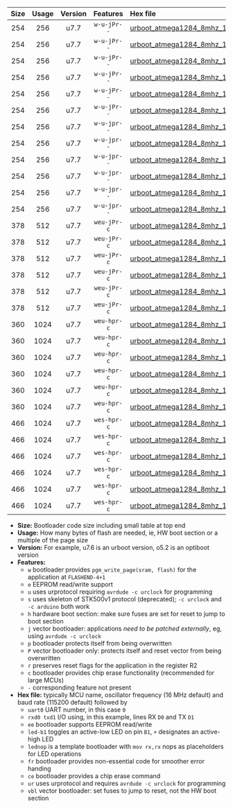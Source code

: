 |Size|Usage|Version|Features|Hex file|
|:-:|:-:|:-:|:-:|:--|
|254|256|u7.7|`w-u-jPr--`|[urboot_atmega1284_8mhz_19200bps_uart0_rxd0_txd1_led+b0_ur_vbl.hex](https://raw.githubusercontent.com/stefanrueger/urboot.hex/main/mcus/atmega1284/fcpu_8mhz/19200_bps/urboot_atmega1284_8mhz_19200bps_uart0_rxd0_txd1_led+b0_ur_vbl.hex)|
|254|256|u7.7|`w-u-jPr--`|[urboot_atmega1284_8mhz_19200bps_uart0_rxd0_txd1_led+b7_ur_vbl.hex](https://raw.githubusercontent.com/stefanrueger/urboot.hex/main/mcus/atmega1284/fcpu_8mhz/19200_bps/urboot_atmega1284_8mhz_19200bps_uart0_rxd0_txd1_led+b7_ur_vbl.hex)|
|254|256|u7.7|`w-u-jPr--`|[urboot_atmega1284_8mhz_19200bps_uart0_rxd0_txd1_lednop_ur_vbl.hex](https://raw.githubusercontent.com/stefanrueger/urboot.hex/main/mcus/atmega1284/fcpu_8mhz/19200_bps/urboot_atmega1284_8mhz_19200bps_uart0_rxd0_txd1_lednop_ur_vbl.hex)|
|254|256|u7.7|`w-u-jPr--`|[urboot_atmega1284_8mhz_19200bps_uart1_rxd2_txd3_led+b0_ur_vbl.hex](https://raw.githubusercontent.com/stefanrueger/urboot.hex/main/mcus/atmega1284/fcpu_8mhz/19200_bps/urboot_atmega1284_8mhz_19200bps_uart1_rxd2_txd3_led+b0_ur_vbl.hex)|
|254|256|u7.7|`w-u-jPr--`|[urboot_atmega1284_8mhz_19200bps_uart1_rxd2_txd3_led+b7_ur_vbl.hex](https://raw.githubusercontent.com/stefanrueger/urboot.hex/main/mcus/atmega1284/fcpu_8mhz/19200_bps/urboot_atmega1284_8mhz_19200bps_uart1_rxd2_txd3_led+b7_ur_vbl.hex)|
|254|256|u7.7|`w-u-jPr--`|[urboot_atmega1284_8mhz_19200bps_uart1_rxd2_txd3_lednop_ur_vbl.hex](https://raw.githubusercontent.com/stefanrueger/urboot.hex/main/mcus/atmega1284/fcpu_8mhz/19200_bps/urboot_atmega1284_8mhz_19200bps_uart1_rxd2_txd3_lednop_ur_vbl.hex)|
|254|256|u7.7|`w-u-jpr--`|[urboot_atmega1284_8mhz_19200bps_uart0_rxd0_txd1_led+b0_fr_ur_vbl.hex](https://raw.githubusercontent.com/stefanrueger/urboot.hex/main/mcus/atmega1284/fcpu_8mhz/19200_bps/urboot_atmega1284_8mhz_19200bps_uart0_rxd0_txd1_led+b0_fr_ur_vbl.hex)|
|254|256|u7.7|`w-u-jpr--`|[urboot_atmega1284_8mhz_19200bps_uart0_rxd0_txd1_led+b7_fr_ur_vbl.hex](https://raw.githubusercontent.com/stefanrueger/urboot.hex/main/mcus/atmega1284/fcpu_8mhz/19200_bps/urboot_atmega1284_8mhz_19200bps_uart0_rxd0_txd1_led+b7_fr_ur_vbl.hex)|
|254|256|u7.7|`w-u-jpr--`|[urboot_atmega1284_8mhz_19200bps_uart0_rxd0_txd1_lednop_fr_ur_vbl.hex](https://raw.githubusercontent.com/stefanrueger/urboot.hex/main/mcus/atmega1284/fcpu_8mhz/19200_bps/urboot_atmega1284_8mhz_19200bps_uart0_rxd0_txd1_lednop_fr_ur_vbl.hex)|
|254|256|u7.7|`w-u-jpr--`|[urboot_atmega1284_8mhz_19200bps_uart1_rxd2_txd3_led+b0_fr_ur_vbl.hex](https://raw.githubusercontent.com/stefanrueger/urboot.hex/main/mcus/atmega1284/fcpu_8mhz/19200_bps/urboot_atmega1284_8mhz_19200bps_uart1_rxd2_txd3_led+b0_fr_ur_vbl.hex)|
|254|256|u7.7|`w-u-jpr--`|[urboot_atmega1284_8mhz_19200bps_uart1_rxd2_txd3_led+b7_fr_ur_vbl.hex](https://raw.githubusercontent.com/stefanrueger/urboot.hex/main/mcus/atmega1284/fcpu_8mhz/19200_bps/urboot_atmega1284_8mhz_19200bps_uart1_rxd2_txd3_led+b7_fr_ur_vbl.hex)|
|254|256|u7.7|`w-u-jpr--`|[urboot_atmega1284_8mhz_19200bps_uart1_rxd2_txd3_lednop_fr_ur_vbl.hex](https://raw.githubusercontent.com/stefanrueger/urboot.hex/main/mcus/atmega1284/fcpu_8mhz/19200_bps/urboot_atmega1284_8mhz_19200bps_uart1_rxd2_txd3_lednop_fr_ur_vbl.hex)|
|378|512|u7.7|`weu-jPr-c`|[urboot_atmega1284_8mhz_19200bps_uart0_rxd0_txd1_ee_led+b0_fr_ce_ur_vbl.hex](https://raw.githubusercontent.com/stefanrueger/urboot.hex/main/mcus/atmega1284/fcpu_8mhz/19200_bps/urboot_atmega1284_8mhz_19200bps_uart0_rxd0_txd1_ee_led+b0_fr_ce_ur_vbl.hex)|
|378|512|u7.7|`weu-jPr-c`|[urboot_atmega1284_8mhz_19200bps_uart0_rxd0_txd1_ee_led+b7_fr_ce_ur_vbl.hex](https://raw.githubusercontent.com/stefanrueger/urboot.hex/main/mcus/atmega1284/fcpu_8mhz/19200_bps/urboot_atmega1284_8mhz_19200bps_uart0_rxd0_txd1_ee_led+b7_fr_ce_ur_vbl.hex)|
|378|512|u7.7|`weu-jPr-c`|[urboot_atmega1284_8mhz_19200bps_uart0_rxd0_txd1_ee_lednop_fr_ce_ur_vbl.hex](https://raw.githubusercontent.com/stefanrueger/urboot.hex/main/mcus/atmega1284/fcpu_8mhz/19200_bps/urboot_atmega1284_8mhz_19200bps_uart0_rxd0_txd1_ee_lednop_fr_ce_ur_vbl.hex)|
|378|512|u7.7|`weu-jPr-c`|[urboot_atmega1284_8mhz_19200bps_uart1_rxd2_txd3_ee_led+b0_fr_ce_ur_vbl.hex](https://raw.githubusercontent.com/stefanrueger/urboot.hex/main/mcus/atmega1284/fcpu_8mhz/19200_bps/urboot_atmega1284_8mhz_19200bps_uart1_rxd2_txd3_ee_led+b0_fr_ce_ur_vbl.hex)|
|378|512|u7.7|`weu-jPr-c`|[urboot_atmega1284_8mhz_19200bps_uart1_rxd2_txd3_ee_led+b7_fr_ce_ur_vbl.hex](https://raw.githubusercontent.com/stefanrueger/urboot.hex/main/mcus/atmega1284/fcpu_8mhz/19200_bps/urboot_atmega1284_8mhz_19200bps_uart1_rxd2_txd3_ee_led+b7_fr_ce_ur_vbl.hex)|
|378|512|u7.7|`weu-jPr-c`|[urboot_atmega1284_8mhz_19200bps_uart1_rxd2_txd3_ee_lednop_fr_ce_ur_vbl.hex](https://raw.githubusercontent.com/stefanrueger/urboot.hex/main/mcus/atmega1284/fcpu_8mhz/19200_bps/urboot_atmega1284_8mhz_19200bps_uart1_rxd2_txd3_ee_lednop_fr_ce_ur_vbl.hex)|
|360|1024|u7.7|`weu-hpr-c`|[urboot_atmega1284_8mhz_19200bps_uart0_rxd0_txd1_ee_led+b0_fr_ce_ur.hex](https://raw.githubusercontent.com/stefanrueger/urboot.hex/main/mcus/atmega1284/fcpu_8mhz/19200_bps/urboot_atmega1284_8mhz_19200bps_uart0_rxd0_txd1_ee_led+b0_fr_ce_ur.hex)|
|360|1024|u7.7|`weu-hpr-c`|[urboot_atmega1284_8mhz_19200bps_uart0_rxd0_txd1_ee_led+b7_fr_ce_ur.hex](https://raw.githubusercontent.com/stefanrueger/urboot.hex/main/mcus/atmega1284/fcpu_8mhz/19200_bps/urboot_atmega1284_8mhz_19200bps_uart0_rxd0_txd1_ee_led+b7_fr_ce_ur.hex)|
|360|1024|u7.7|`weu-hpr-c`|[urboot_atmega1284_8mhz_19200bps_uart0_rxd0_txd1_ee_lednop_fr_ce_ur.hex](https://raw.githubusercontent.com/stefanrueger/urboot.hex/main/mcus/atmega1284/fcpu_8mhz/19200_bps/urboot_atmega1284_8mhz_19200bps_uart0_rxd0_txd1_ee_lednop_fr_ce_ur.hex)|
|360|1024|u7.7|`weu-hpr-c`|[urboot_atmega1284_8mhz_19200bps_uart1_rxd2_txd3_ee_led+b0_fr_ce_ur.hex](https://raw.githubusercontent.com/stefanrueger/urboot.hex/main/mcus/atmega1284/fcpu_8mhz/19200_bps/urboot_atmega1284_8mhz_19200bps_uart1_rxd2_txd3_ee_led+b0_fr_ce_ur.hex)|
|360|1024|u7.7|`weu-hpr-c`|[urboot_atmega1284_8mhz_19200bps_uart1_rxd2_txd3_ee_led+b7_fr_ce_ur.hex](https://raw.githubusercontent.com/stefanrueger/urboot.hex/main/mcus/atmega1284/fcpu_8mhz/19200_bps/urboot_atmega1284_8mhz_19200bps_uart1_rxd2_txd3_ee_led+b7_fr_ce_ur.hex)|
|360|1024|u7.7|`weu-hpr-c`|[urboot_atmega1284_8mhz_19200bps_uart1_rxd2_txd3_ee_lednop_fr_ce_ur.hex](https://raw.githubusercontent.com/stefanrueger/urboot.hex/main/mcus/atmega1284/fcpu_8mhz/19200_bps/urboot_atmega1284_8mhz_19200bps_uart1_rxd2_txd3_ee_lednop_fr_ce_ur.hex)|
|466|1024|u7.7|`wes-hpr-c`|[urboot_atmega1284_8mhz_19200bps_uart0_rxd0_txd1_ee_led+b0_fr_ce.hex](https://raw.githubusercontent.com/stefanrueger/urboot.hex/main/mcus/atmega1284/fcpu_8mhz/19200_bps/urboot_atmega1284_8mhz_19200bps_uart0_rxd0_txd1_ee_led+b0_fr_ce.hex)|
|466|1024|u7.7|`wes-hpr-c`|[urboot_atmega1284_8mhz_19200bps_uart0_rxd0_txd1_ee_led+b7_fr_ce.hex](https://raw.githubusercontent.com/stefanrueger/urboot.hex/main/mcus/atmega1284/fcpu_8mhz/19200_bps/urboot_atmega1284_8mhz_19200bps_uart0_rxd0_txd1_ee_led+b7_fr_ce.hex)|
|466|1024|u7.7|`wes-hpr-c`|[urboot_atmega1284_8mhz_19200bps_uart0_rxd0_txd1_ee_lednop_fr_ce.hex](https://raw.githubusercontent.com/stefanrueger/urboot.hex/main/mcus/atmega1284/fcpu_8mhz/19200_bps/urboot_atmega1284_8mhz_19200bps_uart0_rxd0_txd1_ee_lednop_fr_ce.hex)|
|466|1024|u7.7|`wes-hpr-c`|[urboot_atmega1284_8mhz_19200bps_uart1_rxd2_txd3_ee_led+b0_fr_ce.hex](https://raw.githubusercontent.com/stefanrueger/urboot.hex/main/mcus/atmega1284/fcpu_8mhz/19200_bps/urboot_atmega1284_8mhz_19200bps_uart1_rxd2_txd3_ee_led+b0_fr_ce.hex)|
|466|1024|u7.7|`wes-hpr-c`|[urboot_atmega1284_8mhz_19200bps_uart1_rxd2_txd3_ee_led+b7_fr_ce.hex](https://raw.githubusercontent.com/stefanrueger/urboot.hex/main/mcus/atmega1284/fcpu_8mhz/19200_bps/urboot_atmega1284_8mhz_19200bps_uart1_rxd2_txd3_ee_led+b7_fr_ce.hex)|
|466|1024|u7.7|`wes-hpr-c`|[urboot_atmega1284_8mhz_19200bps_uart1_rxd2_txd3_ee_lednop_fr_ce.hex](https://raw.githubusercontent.com/stefanrueger/urboot.hex/main/mcus/atmega1284/fcpu_8mhz/19200_bps/urboot_atmega1284_8mhz_19200bps_uart1_rxd2_txd3_ee_lednop_fr_ce.hex)|

- **Size:** Bootloader code size including small table at top end
- **Usage:** How many bytes of flash are needed, ie, HW boot section or a multiple of the page size
- **Version:** For example, u7.6 is an urboot version, o5.2 is an optiboot version
- **Features:**
  + `w` bootloader provides `pgm_write_page(sram, flash)` for the application at `FLASHEND-4+1`
  + `e` EEPROM read/write support
  + `u` uses urprotocol requiring `avrdude -c urclock` for programming
  + `s` uses skeleton of STK500v1 protocol (deprecated); `-c urclock` and `-c arduino` both work
  + `h` hardware boot section: make sure fuses are set for reset to jump to boot section
  + `j` vector bootloader: applications *need to be patched externally*, eg, using `avrdude -c urclock`
  + `p` bootloader protects itself from being overwritten
  + `P` vector bootloader only: protects itself and reset vector from being overwritten
  + `r` preserves reset flags for the application in the register R2
  + `c` bootloader provides chip erase functionality (recommended for large MCUs)
  + `-` corresponding feature not present
- **Hex file:** typically MCU name, oscillator frequency (16 MHz default) and baud rate (115200 default) followed by
  + `uart0` UART number, in this case `0`
  + `rxd0 txd1` I/O using, in this example, lines RX `D0` and TX `D1`
  + `ee` bootloader supports EEPROM read/write
  + `led-b1` toggles an active-low LED on pin `B1`, `+` designates an active-high LED
  + `lednop` is a template bootloader with `mov rx,rx` nops as placeholders for LED operations
  + `fr` bootloader provides non-essential code for smoother error handing
  + `ce` bootloader provides a chip erase command
  + `ur` uses urprotocol and requires `avrdude -c urclock` for programming
  + `vbl` vector bootloader: set fuses to jump to reset, not the HW boot section

